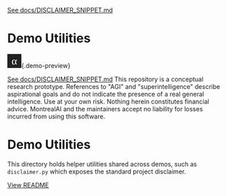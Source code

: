 [See docs/DISCLAIMER_SNIPPET.md](../DISCLAIMER_SNIPPET.md)

# Demo Utilities

![preview](../utils/assets/preview.svg){.demo-preview}

[See docs/DISCLAIMER_SNIPPET.md](../../../docs/DISCLAIMER_SNIPPET.md)
This repository is a conceptual research prototype. References to "AGI" and "superintelligence" describe aspirational goals and do not indicate the presence of a real general intelligence. Use at your own risk. Nothing herein constitutes financial advice. MontrealAI and the maintainers accept no liability for losses incurred from using this software.

# Demo Utilities

This directory holds helper utilities shared across demos, such as `disclaimer.py` which exposes the standard project disclaimer.


[View README](../../alpha_factory_v1/demos/utils/README.md)
